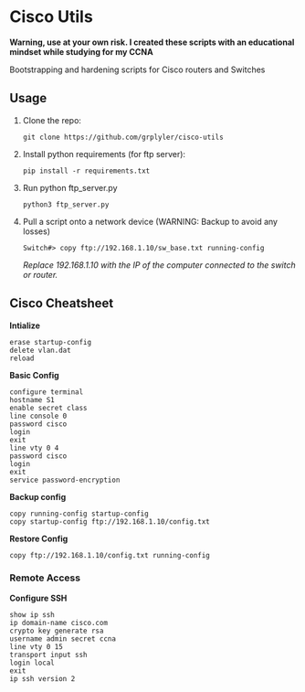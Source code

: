 # Cisco Utils

**Warning, use at your own risk. I created these scripts with an educational mindset while studying for my CCNA**

Bootstrapping and hardening scripts for Cisco routers and Switches

## Usage

1. Clone the repo: 

    ```
    git clone https://github.com/grplyler/cisco-utils
    ```
    
2. Install python requirements (for ftp server):

    ```
    pip install -r requirements.txt
    ```
    
3. Run python ftp_server.py

    ```
    python3 ftp_server.py
    ```
    
4. Pull a script onto a network device (WARNING: Backup to avoid any losses)

    ```
    Switch#> copy ftp://192.168.1.10/sw_base.txt running-config
    ```
    
    *Replace 192.168.1.10 with the IP of the computer connected to the switch or router.*
    
## Cisco Cheatsheet

**Intialize**

```
erase startup-config
delete vlan.dat
reload
```

**Basic Config**

```
configure terminal
hostname S1
enable secret class
line console 0
password cisco
login
exit
line vty 0 4
password cisco
login
exit
service password-encryption
```



**Backup config**
```
copy running-config startup-config
copy startup-config ftp://192.168.1.10/config.txt
```

**Restore Config**
```
copy ftp://192.168.1.10/config.txt running-config
```

### Remote Access

**Configure SSH**

```ios
show ip ssh
ip domain-name cisco.com
crypto key generate rsa
username admin secret ccna
line vty 0 15
transport input ssh
login local
exit
ip ssh version 2
```

